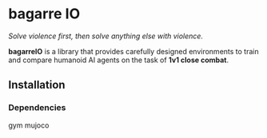 # bagarre IO

_Solve violence first, then solve anything else with violence._

**bagarreIO** is a library that provides carefully designed environments to train and compare humanoid AI agents on the task of **1v1 close combat**.

## Installation

### Dependencies
gym
mujoco


